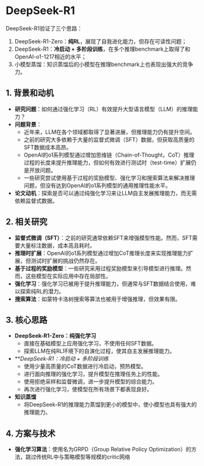 # DeepSeek-R1

DeepSeek-R1验证了三个思路：
1. DeepSeek-R1-Zero：**纯RL**，展现了自我进化能力，但存在可读性问题；
2. DeepSeek-R1：**冷启动 + 多阶段训练**，在多个推理benchmark上取得了和OpenAI-o1-1217相近的水平；
3. 小模型蒸馏：知识蒸馏后的小模型在推理benchmark上也表现出强大的竞争力。

## 1. 背景和动机

- **研究问题**：如何通过强化学习（RL）有效提升大型语言模型（LLM）的推理能力？
- **问题背景**：
    - 近年来，LLM在各个领域都取得了显著进展，但推理能力仍有提升空间。
    - 之前的研究大多依赖于大量的监督式微调（SFT）数据，但获取高质量的SFT数据成本高昂。
    - OpenAI的o1系列模型通过增加思维链（Chain-of-Thought，CoT）推理过程的长度来提升推理能力，但如何有效进行测试时（test-time）扩展仍是开放问题。
    - 一些研究尝试使用基于过程的奖励模型、强化学习和搜索算法来解决推理问题，但没有达到OpenAI的o1系列模型的通用推理性能水平。
- **论文动机**：探索是否可以通过纯强化学习来让LLM自主发展推理能力，而无需依赖监督式数据。

## 2. 相关研究

- **监督式微调（SFT）**：之前的研究通常依赖SFT来增强模型性能。然而，SFT需要大量标注数据，成本高且耗时。
- **推理时扩展**：OpenAI的o1系列模型通过增加CoT推理长度来实现推理能力扩展，但测试时扩展的挑战仍然存在。
- **基于过程的奖励模型**：一些研究采用过程奖励模型来引导模型进行推理。然而，这些模型在实际应用中存在局部性。
- **强化学习**：强化学习已被用于提升推理能力，但通常与SFT数据结合使用，难以探索纯RL的潜力。
- **搜索算法**：如蒙特卡洛树搜索等算法也被用于增强推理，但效果有限。

## 3. 核心思路

- **DeepSeek-R1-Zero：纯强化学习**
    - 直接在基础模型上应用强化学习，不使用任何SFT数据。
    - 探索LLM在纯RL环境下的自演化过程，使其自主发展推理能力。
- ***DeepSeek-R1：冷启动 + 多阶段训练*
    - 使用少量高质量的CoT数据进行冷启动，预热模型。
    - 进行面向推理的强化学习，提升模型在推理任务上的性能。
    - 使用拒绝采样和监督微调，进一步提升模型的综合能力。
    - 再次进行强化学习，使模型在所有场景下都表现良好。
- **知识蒸馏**
    - 将DeepSeek-R1的推理能力蒸馏到更小的模型中，使小模型也具有强大的推理能力。

## 4. 方案与技术

- **强化学习算法**：使用名为GRPD（Group Relative Policy Optimization）的方法，跳过传统RL中与策略模型等规模的critic网络